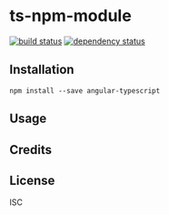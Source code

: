 # ts-npm-module
[![build status](https://secure.travis-ci.org//ts-npm-module.svg)](http://travis-ci.org//ts-npm-module)
[![dependency status](https://david-dm.org//ts-npm-module.svg)](https://david-dm.org//ts-npm-module)




## Installation

```
npm install --save angular-typescript
```

## Usage

## 
## Credits
[](https://github.com//)

## License

ISC
